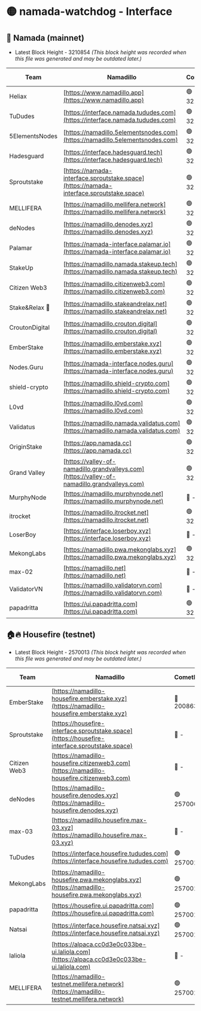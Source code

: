 # 🟡 namada-watchdog - Interface

## 🚀 Namada (mainnet)
- Latest Block Height - 3210854 *(This block height was recorded when this file was generated and may be outdated later.)*

| Team | Namadillo | CometBFT | Indexer | MASP Indexer |
|-|-|-|-|-|
| Heliax | [https://www.namadillo.app](https://www.namadillo.app) | 🟢 3210825 | 🟢 3210825 | 🟢 3210825 |
| TuDudes | [https://interface.namada.tududes.com](https://interface.namada.tududes.com) | 🟢 3210825 | 🟢 3210825 | 🟢 3210825 |
| 5ElementsNodes | [https://namadillo.5elementsnodes.com](https://namadillo.5elementsnodes.com) | 🟢 3210826 | 🟢 3210825 | 🟢 3210825 |
| Hadesguard | [https://interface.hadesguard.tech](https://interface.hadesguard.tech) | 🟢 3210826 | 🟢 3210826 | 🟢 3210826 |
| Sproutstake | [https://namada-interface.sproutstake.space](https://namada-interface.sproutstake.space) | 🟢 3210827 | 🟢 3210827 | 🟢 3210827 |
| MELLIFERA | [https://namadillo.mellifera.network](https://namadillo.mellifera.network) | 🟢 3210829 | 🟢 3210829 | 🟢 3210829 |
| deNodes | [https://namadillo.denodes.xyz](https://namadillo.denodes.xyz) | 🟢 3210830 | 🟢 3210830 | 🟢 3210830 |
| Palamar | [https://namada-interface.palamar.io](https://namada-interface.palamar.io) | 🟢 3210831 | 🟢 3210831 | 🟢 3210831 |
| StakeUp | [https://namadillo.namada.stakeup.tech](https://namadillo.namada.stakeup.tech) | 🟢 3210832 | 🟢 3210832 | 🟢 3210831 |
| Citizen Web3 | [https://namadillo.citizenweb3.com](https://namadillo.citizenweb3.com) | 🟢 3210833 | 🟢 3210832 | 🟢 3210833 |
| Stake&Relax 🦥 | [https://namadillo.stakeandrelax.net](https://namadillo.stakeandrelax.net) | 🟢 3210834 | 🟢 3210833 | 🟢 3210833 |
| CroutonDigital | [https://namadillo.crouton.digital](https://namadillo.crouton.digital) | 🟢 3210834 | 🟢 3210834 | 🟢 3210835 |
| EmberStake | [https://namadillo.emberstake.xyz](https://namadillo.emberstake.xyz) | 🟢 3210835 | 🟢 3210835 | 🟢 3210835 |
| Nodes.Guru | [https://namada-interface.nodes.guru](https://namada-interface.nodes.guru) | 🟢 3210836 | 🟢 3210836 | 🟢 3210836 |
| shield-crypto | [https://namadillo.shield-crypto.com](https://namadillo.shield-crypto.com) | 🟢 3210837 | 🟢 3210837 | 🟢 3210837 |
| L0vd | [https://namadillo.l0vd.com](https://namadillo.l0vd.com) | 🟢 3210838 | 🟢 3210838 | 🟢 3210838 |
| Validatus | [https://namadillo.namada.validatus.com](https://namadillo.namada.validatus.com) | 🟢 3210839 | 🟢 3210839 | 🟢 3210839 |
| OriginStake | [https://app.namada.cc](https://app.namada.cc) | 🟢 3210840 | 🟢 3210840 | 🟢 3210840 |
| Grand Valley | [https://valley-of-namadillo.grandvalleys.com](https://valley-of-namadillo.grandvalleys.com) | 🟢 3210841 | 🟢 3210840 | 🟢 3210840 |
| MurphyNode | [https://namadillo.murphynode.net](https://namadillo.murphynode.net) | 🔴 - | 🔴 - | 🔴 - |
| itrocket | [https://namadillo.itrocket.net](https://namadillo.itrocket.net) | 🟢 3210843 | 🟢 3210843 | 🟢 3210843 |
| LoserBoy | [https://interface.loserboy.xyz](https://interface.loserboy.xyz) | 🔴 - | 🔴 - | 🔴 - |
| MekongLabs | [https://namadillo.pwa.mekonglabs.xyz](https://namadillo.pwa.mekonglabs.xyz) | 🟢 3210849 | 🟢 3210849 | 🟢 3210849 |
| max-02 | [https://namadillo.net](https://namadillo.net) | 🔴 - | 🔴 - | 🔴 - |
| ValidatorVN | [https://namadillo.validatorvn.com](https://namadillo.validatorvn.com) | 🔴 - | 🔴 - | 🔴 - |
| papadritta | [https://ui.papadritta.com](https://ui.papadritta.com) | 🟢 3210854 | 🟢 3210854 | 🟢 3210854 |

## 🏠🔥 Housefire (testnet)
- Latest Block Height - 2570013 *(This block height was recorded when this file was generated and may be outdated later.)*

| Team | Namadillo | CometBFT | Indexer | MASP Indexer |
|-|-|-|-|-|
| EmberStake | [https://namadillo-housefire.emberstake.xyz](https://namadillo-housefire.emberstake.xyz) | 🔴 2008636 | 🔴 - | 🔴 - |
| Sproutstake | [https://housefire-interface.sproutstake.space](https://housefire-interface.sproutstake.space) | 🔴 - | 🔴 - | 🔴 - |
| Citizen Web3 | [https://namadillo-housefire.citizenweb3.com](https://namadillo-housefire.citizenweb3.com) | 🔴 - | 🔴 - | 🔴 - |
| deNodes | [https://namadillo-housefire.denodes.xyz](https://namadillo-housefire.denodes.xyz) | 🟢 2570001 | 🟢 2570001 | 🟢 2570001 |
| max-03 | [https://namadillo.housefire.max-03.xyz](https://namadillo.housefire.max-03.xyz) | 🔴 - | 🔴 - | 🔴 - |
| TuDudes | [https://interface.housefire.tududes.com](https://interface.housefire.tududes.com) | 🟢 2570010 | 🟢 2570010 | 🟢 2570010 |
| MekongLabs | [https://namadillo-housefire.pwa.mekonglabs.xyz](https://namadillo-housefire.pwa.mekonglabs.xyz) | 🟢 2570010 | 🟢 2570010 | 🟢 2570010 |
| papadritta | [https://housefire.ui.papadritta.com](https://housefire.ui.papadritta.com) | 🟢 2570011 | 🟢 2570011 | 🟢 2570011 |
| Natsai | [https://interface.housefire.natsai.xyz](https://interface.housefire.natsai.xyz) | 🟢 2570011 | 🟢 2570012 | 🟢 2570011 |
| laliola | [https://alpaca.cc0d3e0c033be-ui.laliola.com](https://alpaca.cc0d3e0c033be-ui.laliola.com) | 🔴 - | 🔴 - | 🔴 - |
| MELLIFERA | [https://namadillo-testnet.mellifera.network](https://namadillo-testnet.mellifera.network) | 🟢 2570013 | 🟢 2570013 | 🟢 2570014 |

